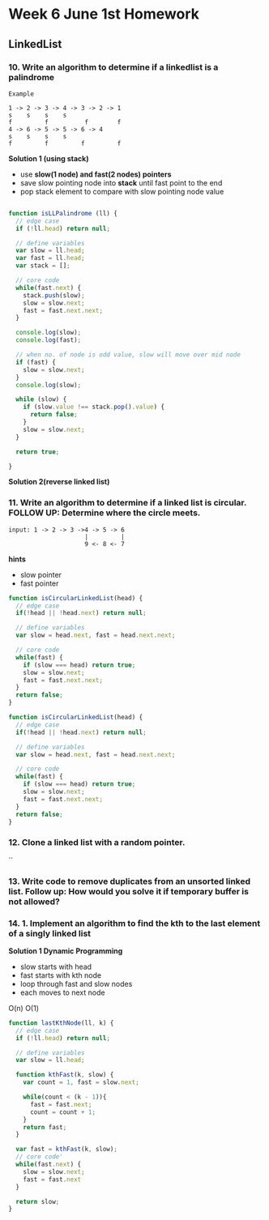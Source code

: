 # Week 6 June 1st Homework

## LinkedList

### 10. Write an algorithm to determine if a linkedlist is a palindrome

`Example`

```
1 -> 2 -> 3 -> 4 -> 3 -> 2 -> 1
s    s    s    s
f         f          f        f
4 -> 6 -> 5 -> 5 -> 6 -> 4
s    s    s    s
f         f         f         f
```

**Solution 1 (using stack)**
* use **slow(1 node) and fast(2 nodes) pointers**
* save slow pointing node into **stack** until fast point to the end
* pop stack element to compare with slow pointing node value

```javascript

function isLLPalindrome (ll) {
  // edge case
  if (!ll.head) return null;

  // define variables
  var slow = ll.head;
  var fast = ll.head;
  var stack = [];

  // core code
  while(fast.next) {
    stack.push(slow);
    slow = slow.next;
    fast = fast.next.next;
  }

  console.log(slow);
  console.log(fast);

  // when no. of node is odd value, slow will move over mid node  
  if (fast) {
    slow = slow.next;
  }
  console.log(slow);

  while (slow) {
    if (slow.value !== stack.pop().value) {
      return false;
    }
    slow = slow.next;
  }

  return true;

}
```

**Solution 2(reverse linked list)**

### 11. Write an algorithm to determine if a linked list is circular. FOLLOW UP: Determine where the circle meets.

```
input: 1 -> 2 -> 3 ->4 -> 5 -> 6
                     |         |
                     9 <- 8 <- 7
```

**hints**
* slow pointer
* fast pointer

```javascript
function isCircularLinkedList(head) {
  // edge case
  if(!head || !head.next) return null;

  // define variables
  var slow = head.next, fast = head.next.next;

  // core code
  while(fast) {
    if (slow === head) return true;
    slow = slow.next;
    fast = fast.next.next;
  }
  return false;
}

function isCircularLinkedList(head) {
  // edge case
  if(!head || !head.next) return null;

  // define variables
  var slow = head.next, fast = head.next.next;

  // core code
  while(fast) {
    if (slow === head) return true;
    slow = slow.next;
    fast = fast.next.next;
  }
  return false;
}

```


### 12. Clone a linked list with a random pointer.

``


### 13. Write code to remove duplicates from an unsorted linked list. Follow up: How would you solve it if temporary buffer is not allowed?


### 14. 1.	Implement an algorithm to find the kth to the last element of a singly linked list

**Solution 1 Dynamic Programming**
* slow starts with head
* fast starts with kth node
* loop through fast and slow nodes
* each moves to next node

O(n) O(1)

```javascript
function lastKthNode(ll, k) {
  // edge case
  if (!ll.head) return null;

  // define variables
  var slow = ll.head;

  function kthFast(k, slow) {
    var count = 1, fast = slow.next;

    while(count < (k - 1)){
      fast = fast.next;
      count = count + 1;
    }
    return fast;
  }

  var fast = kthFast(k, slow);
  // core code'
  while(fast.next) {
    slow = slow.next;
    fast = fast.next
  }

  return slow;
}
```
